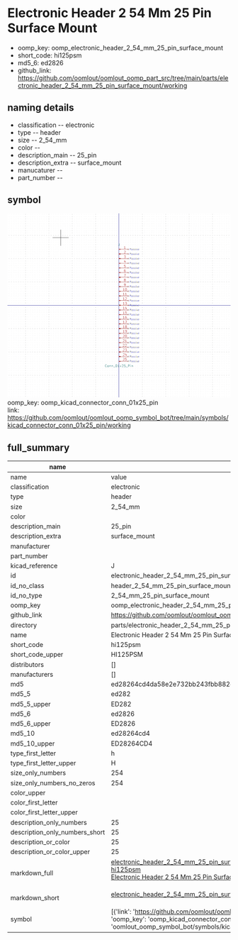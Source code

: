 # Electronic Header 2 54 Mm 25 Pin Surface Mount

  
* oomp_key: oomp_electronic_header_2_54_mm_25_pin_surface_mount 
* short_code: hi125psm
* md5_6: ed2826  
* github_link: https://github.com/oomlout/oomlout_oomp_part_src/tree/main/parts/electronic_header_2_54_mm_25_pin_surface_mount/working  
## naming details
* classification -- electronic
* type -- header
* size -- 2_54_mm
* color -- 
* description_main -- 25_pin
* description_extra -- surface_mount
* manucaturer -- 
* part_number -- 



## symbol

![](symbol/0/working/working_600.png)  
oomp_key: oomp_kicad_connector_conn_01x25_pin  
link: https://github.com/oomlout/oomlout_oomp_symbol_bot/tree/main/symbols/kicad_connector_conn_01x25_pin/working  


## full_summary
| name | value | 
| --- | --- | 
| name | value | 
| classification | electronic | 
| type | header | 
| size | 2_54_mm | 
| color |  | 
| description_main | 25_pin | 
| description_extra | surface_mount | 
| manufacturer |  | 
| part_number |  | 
| kicad_reference | J | 
| id | electronic_header_2_54_mm_25_pin_surface_mount | 
| id_no_class | header_2_54_mm_25_pin_surface_mount | 
| id_no_type | 2_54_mm_25_pin_surface_mount | 
| oomp_key | oomp_electronic_header_2_54_mm_25_pin_surface_mount | 
| github_link | https://github.com/oomlout/oomlout_oomp_part_src/tree/main/parts/electronic_header_2_54_mm_25_pin_surface_mount/working | 
| directory | parts/electronic_header_2_54_mm_25_pin_surface_mount | 
| name | Electronic Header 2 54 Mm 25 Pin Surface Mount | 
| short_code | hi125psm | 
| short_code_upper | HI125PSM | 
| distributors | [] | 
| manufacturers | [] | 
| md5 | ed28264cd4da58e2e732bb243fbb882c | 
| md5_5 | ed282 | 
| md5_5_upper | ED282 | 
| md5_6 | ed2826 | 
| md5_6_upper | ED2826 | 
| md5_10 | ed28264cd4 | 
| md5_10_upper | ED28264CD4 | 
| type_first_letter | h | 
| type_first_letter_upper | H | 
| size_only_numbers | 254 | 
| size_only_numbers_no_zeros | 254 | 
| color_upper |  | 
| color_first_letter |  | 
| color_first_letter_upper |  | 
| description_only_numbers | 25 | 
| description_only_numbers_short | 25 | 
| description_or_color | 25 | 
| description_or_color_upper | 25 | 
| markdown_full | [electronic_header_2_54_mm_25_pin_surface_mount](https://github.com/oomlout/oomlout_oomp_part_src/tree/main/parts/electronic_header_2_54_mm_25_pin_surface_mount/working)<br>[hi125psm](https://github.com/oomlout/oomlout_oomp_part_src/tree/main/parts/electronic_header_2_54_mm_25_pin_surface_mount/working)<br>[Electronic Header 2 54 Mm 25 Pin Surface Mount](https://github.com/oomlout/oomlout_oomp_part_src/tree/main/parts/electronic_header_2_54_mm_25_pin_surface_mount/working)<br><br> | 
| markdown_short | [electronic_header_2_54_mm_25_pin_surface_mount](https://github.com/oomlout/oomlout_oomp_part_src/tree/main/parts/electronic_header_2_54_mm_25_pin_surface_mount/working)<br><br> | 
| symbol | [{'link': 'https://github.com/oomlout/oomlout_oomp_symbol_bot/tree/main/symbols/kicad_connector_conn_01x25_pin', 'oomp_key': 'oomp_kicad_connector_conn_01x25_pin', 'directory': 'oomlout_oomp_symbol_bot/symbols/kicad_connector_conn_01x25_pin//working/working.kicad_sym'}] | 
